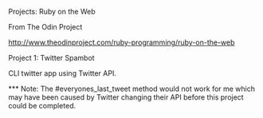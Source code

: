 Projects: Ruby on the Web

From The Odin Project

http://www.theodinproject.com/ruby-programming/ruby-on-the-web

Project 1: Twitter Spambot

CLI twitter app using Twitter API.

*** Note: The #everyones_last_tweet method would not work for me which may have been caused by Twitter changing their API before this project could be completed.